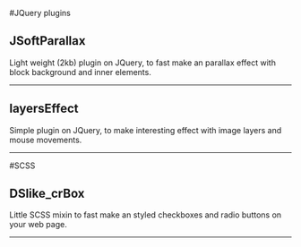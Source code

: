 #JQuery plugins
## JSoftParallax
Light weight (2kb) plugin on JQuery, to fast make an parallax effect with block background and inner elements.
***

## layersEffect
Simple plugin on JQuery, to make interesting effect with image layers and mouse movements.
***

#SCSS
## DSlike_crBox
Little SCSS mixin to fast make an styled checkboxes and radio buttons on your web page.
***

